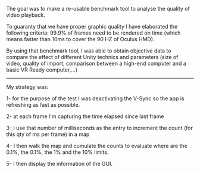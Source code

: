 The goal was to make a re-usable benchmark tool to analyse the quality of video playback.

To guaranty that we have proper graphic quality I have elaborated the following criteria: 99.9% of frames need to be rendered on time (which means faster than 10ms to cover the 90 HZ of Oculus HMD).

By using that benchmark tool, I was able to obtain objective data to compare the effect of different Unity technics and parameters (size of video, quality of import, comparison between a high-end computer and a basic VR Ready computer,…)

-------------------------

My strategy was:

1- for the purpose of the test I was deactivating the V-Sync so the app is refreshing as fast as possible.

2- at each frame I'm capturing the time elapsed since last frame

3- I use that number of milliseconds as the entry to increment the count (for this qty of ms per frame) in a map

4- I then walk the map and cumulate the counts to evaluate where are the 0.1%, the 0.1%, the 1% and the 10% limits.

5- I then display the information of the GUI.
